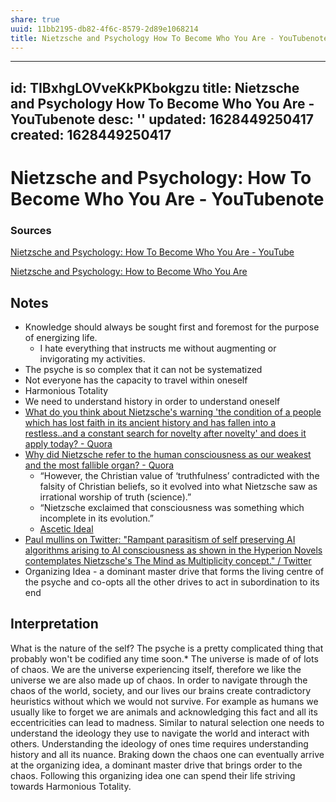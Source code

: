 ```yaml
---
share: true
uuid: 11bb2195-db82-4f6c-8579-2d89e1068214
title: Nietzsche and Psychology How To Become Who You Are - YouTubenote
---
```

---
id: TIBxhgLOVveKkPKbokgzu
title: Nietzsche and Psychology How To Become Who You Are - YouTubenote
desc: ''
updated: 1628449250417
created: 1628449250417
---
# Nietzsche and Psychology: How To Become Who You Are - YouTubenote
### Sources

[Nietzsche and Psychology: How To Become Who You Are - YouTube](https://www.youtube.com/watch?v=gfyCzLbcAvk)

[Nietzsche and Psychology: How to Become Who You Are](https://academyofideas.com/2017/02/nietzsche-psychology-become-who-you-are/)

Notes
-----

*   Knowledge should always be sought first and foremost for the purpose of energizing life.
    *   I hate everything that instructs me without augmenting or invigorating my activities.
*   The psyche is so complex that it can not be systematized
*   Not everyone has the capacity to travel within oneself
*   Harmonious Totality
*   We need to understand history in order to understand oneself
*   [What do you think about Nietzsche's warning 'the condition of a people which has lost faith in its ancient history and has fallen into a restless..and a constant search for novelty after novelty' and does it apply today? - Quora](https://www.quora.com/What-do-you-think-about-Nietzsches-warning-the-condition-of-a-people-which-has-lost-faith-in-its-ancient-history-and-has-fallen-into-a-restless-and-a-constant-search-for-novelty-after-novelty-and-does-it-apply-today?share=1)
*   [Why did Nietzsche refer to the human consciousness as our weakest and the most fallible organ? - Quora](https://www.quora.com/Why-did-Nietzsche-refer-to-the-human-consciousness-as-our-weakest-and-the-most-fallible-organ?share=1)
    *   “However, the Christian value of ‘truthfulness’ contradicted with the falsity of Christian beliefs, so it evolved into what Nietzsche saw as irrational worship of truth (science).”
    *   “Nietzsche exclaimed that consciousness was something which incomplete in its evolution.”
    *   [Ascetic Ideal](/undefined)
*   [Paul mullins on Twitter: "Rampant parasitism of self preserving AI algorithms arising to AI consciousness as shown in the Hyperion Novels contemplates Nietzsche's The Mind as Multiplicity concept." / Twitter](https://twitter.com/PaulWMullins/status/1360486671326797825)
*   Organizing Idea - a dominant master drive that forms the living centre of the psyche and co-opts all the other drives to act in subordination to its end

Interpretation
--------------

What is the nature of the self? The psyche is a pretty complicated thing that probably won't be codified any time soon.\* The universe is made of of lots of chaos. We are the universe experiencing itself, therefore we like the universe we are also made up of chaos. In order to navigate through the chaos of the world, society, and our lives our brains create contradictory heuristics without which we would not survive. For example as humans we usually like to forget we are animals and acknowledging this fact and all its eccentricities can lead to madness. Similar to natural selection one needs to understand the ideology they use to navigate the world and interact with others. Understanding the ideology of ones time requires understanding history and all its nuance. Braking down the chaos one can eventually arrive at the organizing idea, a dominant master drive that brings order to the chaos. Following this organizing idea one can spend their life striving towards Harmonious Totality.